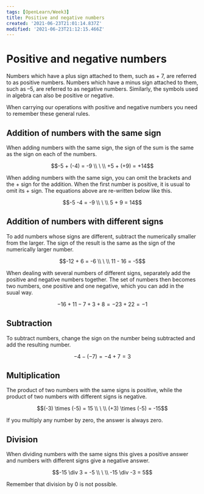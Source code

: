 ```yaml
---
tags: [OpenLearn/Week3]
title: Positive and negative numbers
created: '2021-06-23T21:01:14.837Z'
modified: '2021-06-23T21:12:15.466Z'
---
```


# Positive and negative numbers

Numbers which have a plus sign attached to them, such as + 7, are referred to as positive numbers. Numbers which have a minus sign attached to them, such as –5, are referred to as negative numbers. Similarly, the symbols used in algebra can also be positive or negative.

When carrying our operations with positive and negative numbers you need to remember these general rules.

## Addition of numbers with the same sign

When  adding numbers with the same sign, the sign of the sum is the same as the sign on each of the numbers.

$$-5 + (-4) = -9 \\ \ \\
  +5 + (+9) = +14$$

When adding numbers with the same sign, you can omit the brackets and the + sign for the addition. When the first number is positive, it is usual to omit its + sign. The equations above are re-written below like this.

$$-5 -4 = -9 \\ \ \\
  5 + 9 = 14$$

## Addition of numbers with different signs

To add numbers whose signs are different, subtract the numerically smaller from the larger. The sign of the result is the same as the sign of the numerically larger number.

$$-12 + 6 = -6 \\ \ \\
  11 - 16 = -5$$

When dealing with several numbers of different signs, separately add the positive and negative numbers together. The set of numbers then becomes two numbers, one positive and one negative, which you can add in the suual way.

$$-16 + 11 - 7 + 3 + 8 = -23 + 22 = -1$$

## Subtraction

To subtract numbers, change the sign on the number being subtracted and add the resulting number.

$$-4 - (-7) = -4 + 7 = 3$$

## Multiplication

The product of two numbers with the same signs is positive, while the product of two numbers with different signs is negative.

$$(-3) \times (-5) = 15 \\ \ \\
  (+3) \times (-5) = -15$$

If you multiply any number by zero, the answer is always zero.

## Division

When dividing numbers with the same signs this gives a positive answer and numbers with different signs give a negative answer.

$$-15 \div 3 = -5 \\ \ \\
  -15 \div -3 = 5$$

Remember that division by 0 is not possible.

